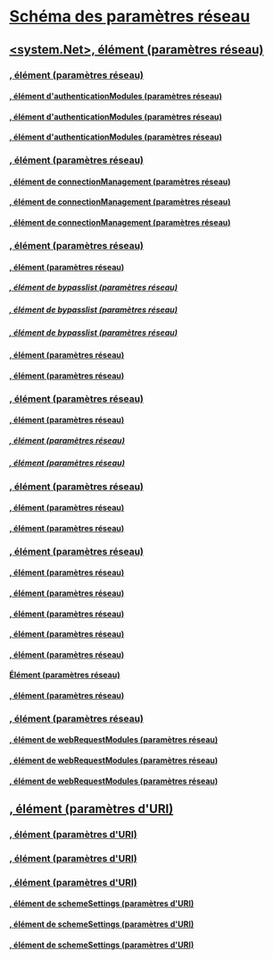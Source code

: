 # [Schéma des paramètres réseau](index.md)
## [<system.Net>, élément (paramètres réseau)](system-net-element-network-settings.md)
### [<authenticationModules>, élément (paramètres réseau)](authenticationmodules-element-network-settings.md)
#### [<add>, élément d'authenticationModules (paramètres réseau)](add-element-for-authenticationmodules-network-settings.md)
#### [<remove>, élément d'authenticationModules (paramètres réseau)](remove-element-for-authenticationmodules-network-settings.md)
#### [<clear>, élément d'authenticationModules (paramètres réseau)](clear-element-for-authenticationmodules-network-settings.md)
### [<connectionManagement>, élément (paramètres réseau)](connectionmanagement-element-network-settings.md)
#### [<add>, élément de connectionManagement (paramètres réseau)](add-element-for-connectionmanagement-network-settings.md)
#### [<clear>, élément de connectionManagement (paramètres réseau)](clear-element-for-connectionmanagement-network-settings.md)
#### [<remove>, élément de connectionManagement (paramètres réseau)](remove-element-for-connectionmanagement-network-settings.md)
### [<defaultProxy>, élément (paramètres réseau)](defaultproxy-element-network-settings.md)
#### [<bypasslist>, élément (paramètres réseau)](bypasslist-element-network-settings.md)
##### [<add>, élément de bypasslist (paramètres réseau)](add-element-for-bypasslist-network-settings.md)
##### [<clear>, élément de bypasslist (paramètres réseau)](clear-element-for-bypasslist-network-settings.md)
##### [<remove>, élément de bypasslist (paramètres réseau)](remove-element-for-bypasslist-network-settings.md)
#### [<module>, élément (paramètres réseau)](module-element-network-settings.md)
#### [<proxy>, élément (paramètres réseau)](proxy-element-network-settings.md)
### [<mailSettings>, élément (paramètres réseau)](mailsettings-element-network-settings.md)
#### [<smtp>, élément (paramètres réseau)](smtp-element-network-settings.md)
##### [<specifiedPickupDirectory>, élément (paramètres réseau)](specifiedpickupdirectory-element-network-settings.md)
##### [<network>, élément (paramètres réseau)](network-element-network-settings.md)
### [<requestCaching>, élément (paramètres réseau)](requestcaching-element-network-settings.md)
#### [<defaultHttpCachePolicy>, élément (paramètres réseau)](defaulthttpcachepolicy-element-network-settings.md)
#### [<defaultFtpCachePolicy>, élément (paramètres réseau)](defaultftpcachepolicy-element-network-settings.md)
### [<settings>, élément (paramètres réseau)](settings-element-network-settings.md)
#### [<httpWebRequest>, élément (paramètres réseau)](httpwebrequest-element-network-settings.md)
#### [<ipv6>, élément (paramètres réseau)](ipv6-element-network-settings.md)
#### [<performanceCounters>, élément (paramètres réseau)](performancecounter-element-network-settings.md)
#### [<servicePointManager>, élément (paramètres réseau)](servicepointmanager-element-network-settings.md)
#### [<socket>, élément (paramètres réseau)](socket-element-network-settings.md)
#### [Élément <webProxyScript> (paramètres réseau)](webproxyscript-element-network-settings.md)
#### [<httpListener>, élément (paramètres réseau)](httplistener-element-network-settings.md)
### [<webRequestModules>, élément (paramètres réseau)](webrequestmodules-element-network-settings.md)
#### [<add>, élément de webRequestModules (paramètres réseau)](add-element-for-webrequestmodules-network-settings.md)
#### [<remove>, élément de webRequestModules (paramètres réseau)](remove-element-for-webrequestmodules-network-settings.md)
#### [<clear>, élément de webRequestModules (paramètres réseau)](clear-element-for-webrequestmodules-network-settings.md)
## [<Uri>, élément (paramètres d'URI)](uri-element-uri-settings.md)
### [<idn>, élément (paramètres d'URI)](idn-element-uri-settings.md)
### [<iriParsing>, élément (paramètres d'URI)](iriparsing-element-uri-settings.md)
### [<schemeSettings>, élément (paramètres d'URI)](schemesettings-element-uri-settings.md)
#### [<add>, élément de schemeSettings (paramètres d'URI)](add-element-for-schemesettings-uri-settings.md)
#### [<clear>, élément de schemeSettings (paramètres d'URI)](clear-element-for-schemesettings-uri-settings.md)
#### [<remove>, élément de schemeSettings (paramètres d'URI)](remove-element-for-schemesettings-uri-settings.md)
